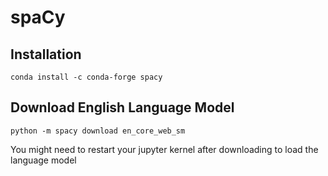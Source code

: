 # spaCy
## Installation
```
conda install -c conda-forge spacy
```
## Download English Language Model
```
python -m spacy download en_core_web_sm
```

You might need to restart your jupyter kernel after downloading to load the language model
